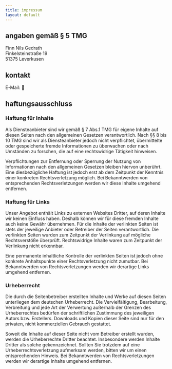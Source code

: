 ```yaml
---
title: impressum
layout: default
---
```


## angaben gemäß § 5 TMG
Finn Nils Gedrath \
Finkelsteinstraße 19 \
51375 Leverkusen

## kontakt

E-Mail: <span id="mailing">🤫</span>

## haftungsausschluss

### Haftung für Inhalte
Als Diensteanbieter sind wir gemäß § 7 Abs.1 TMG für eigene Inhalte auf diesen Seiten nach den allgemeinen Gesetzen verantwortlich. Nach §§ 8 bis 10 TMG sind wir als Diensteanbieter jedoch nicht verpflichtet, übermittelte oder gespeicherte fremde Informationen zu überwachen oder nach Umständen zu forschen, die auf eine rechtswidrige Tätigkeit hinweisen.

Verpflichtungen zur Entfernung oder Sperrung der Nutzung von Informationen nach den allgemeinen Gesetzen bleiben hiervon unberührt. Eine diesbezügliche Haftung ist jedoch erst ab dem Zeitpunkt der Kenntnis einer konkreten Rechtsverletzung möglich. Bei Bekanntwerden von entsprechenden Rechtsverletzungen werden wir diese Inhalte umgehend entfernen.

### Haftung für Links
Unser Angebot enthält Links zu externen Websites Dritter, auf deren Inhalte wir keinen Einfluss haben. Deshalb können wir für diese fremden Inhalte auch keine Gewähr übernehmen. Für die Inhalte der verlinkten Seiten ist stets der jeweilige Anbieter oder Betreiber der Seiten verantwortlich. Die verlinkten Seiten wurden zum Zeitpunkt der Verlinkung auf mögliche Rechtsverstöße überprüft. Rechtswidrige Inhalte waren zum Zeitpunkt der Verlinkung nicht erkennbar.

Eine permanente inhaltliche Kontrolle der verlinkten Seiten ist jedoch ohne konkrete Anhaltspunkte einer Rechtsverletzung nicht zumutbar. Bei Bekanntwerden von Rechtsverletzungen werden wir derartige Links umgehend entfernen.

### Urheberrecht
Die durch die Seitenbetreiber erstellten Inhalte und Werke auf diesen Seiten unterliegen dem deutschen Urheberrecht. Die Vervielfältigung, Bearbeitung, Verbreitung und jede Art der Verwertung außerhalb der Grenzen des Urheberrechtes bedürfen der schriftlichen Zustimmung des jeweiligen Autors bzw. Erstellers. Downloads und Kopien dieser Seite sind nur für den privaten, nicht kommerziellen Gebrauch gestattet.

Soweit die Inhalte auf dieser Seite nicht vom Betreiber erstellt wurden, werden die Urheberrechte Dritter beachtet. Insbesondere werden Inhalte Dritter als solche gekennzeichnet. Sollten Sie trotzdem auf eine Urheberrechtsverletzung aufmerksam werden, bitten wir um einen entsprechenden Hinweis. Bei Bekanntwerden von Rechtsverletzungen werden wir derartige Inhalte umgehend entfernen.

<script type="text/javascript">
const a = document.getElementById('mailing');for(var krfayv=["bg","YQ","Lg","Zw","bA","bQ","aA","Pg","PA","Lg","bg","Lg","bQ","Zg","ZA","bQ","dA","bQ","ZA","Zg","Yw","Zw","Ig","Lw","aQ","bA","Og","YQ","QA","Ig","bg","bA","cg","Zg","bw","YQ","dA","YQ","aQ","bQ","aA","aQ","Pg","Zw","PA","Zw","aQ","cg","cg","PQ","bw","dA","YQ","IA","aQ","aA","YQ","Yw","bg","ZQ","ZQ","YQ","bw","Lg","ZQ","QA"],puwggu=[18,1,20,53,12,54,51,39,0,58,43,34,9,16,47,37,13,61,23,6,59,29,38,63,11,33,15,64,52,8,19,57,48,40,36,55,50,49,17,30,3,32,65,45,62,21,41,4,24,7,14,26,31,2,56,27,25,35,42,5,46,10,60,44,22,28],dbkjgv=new Array,i=0;i<puwggu.length;i++)dbkjgv[puwggu[i]]=krfayv[i];let b='';for(var i=0;i<dbkjgv.length;i++)b+=atob(dbkjgv[i]+"==");a.innerHTML=b;
</script>